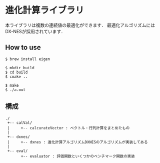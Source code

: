 # 進化計算ライブラリ
本ライブラリは複数の連続値の最適化ができます．
最適化アルゴリズムにはDX-NESが採用されています．


## How to use
`$ brew install eigen`<br>

`$ mkdir build`<br>
`$ cd build`<br>
`$ cmake ..`<br>

`$ make`<br>
`$ ./a.out`<br>


## 構成
```
./
 +-- calVal/
 |     +-- calcurateVector : ベクトル・行列計算をまとめたもの
 |
 +-- dxnes/
 |     +-- dxnes : 進化計算アルゴリズムDXNESのアルゴリズムが実装してある
 |
 +-- eval/
       +-- evaluator : 評価関数といくつかのベンチマーク関数の実装
```
